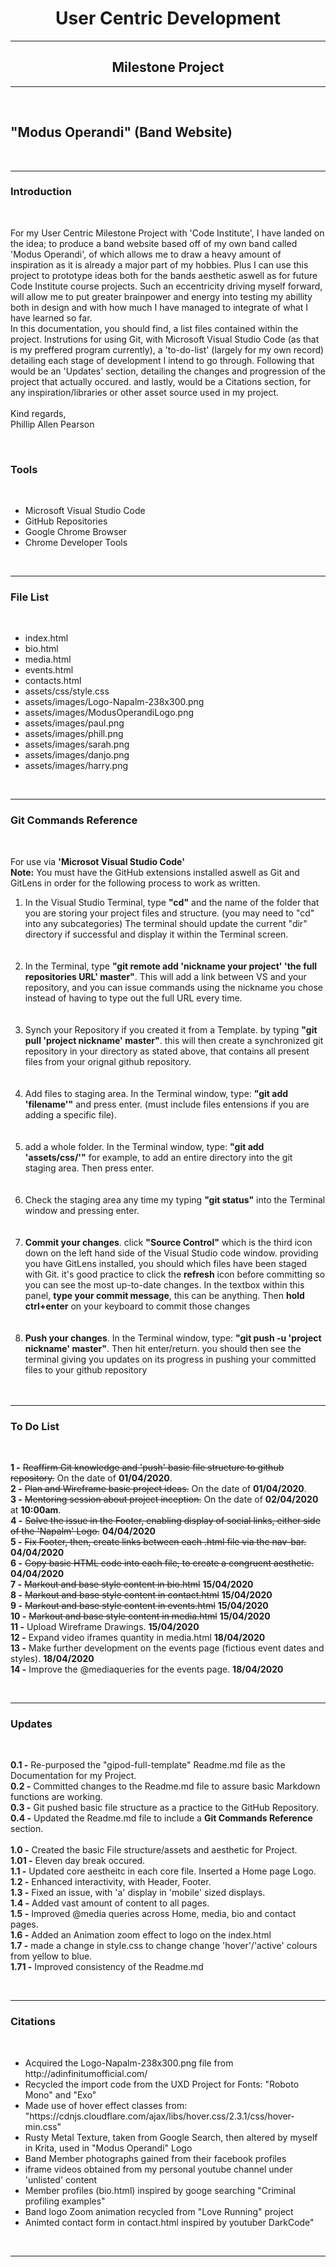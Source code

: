 <h1 align="center">User Centric Development</h1>
<hr>
<h2 align="center">Milestone Project</h2>
<hr></br>

<h2>"Modus Operandi" (Band Website)</h2></br>
<hr>
<h3>Introduction</h3></br>
<p>For my User Centric Milestone Project with 'Code Institute', I have landed on the idea; to produce a band website based off of my own band called 'Modus Operandi', of which allows me to draw a heavy amount of inspiration as it is already a major part of my hobbies. Plus I can use this project to prototype ideas both for the bands aesthetic aswell as for future Code Institute course projects. Such an eccentricity driving myself forward, will allow me to put greater brainpower and energy into testing my abillity both in design and with how much I have managed to integrate of what I have learned so far.</br> In this documentation, you should find, a list files contained within the project. Instrutions for using Git, with Microsoft Visual Studio Code (as that is my preffered program currently), a 'to-do-list' (largely for my own record) detailing each stage of development I intend to go through. Following that would be an 'Updates' section, detailing the changes and progression of the project that actually occured. and lastly, would be a Citations section, for any inspiration/libraries or other asset source used in my project.</br></br>
Kind regards,</br>Phillip Allen Pearson</p>
</br>
<h3>Tools</h3></br>
<p>
  <ul>
    <li>Microsoft Visual Studio Code</li>
    <li>GitHub Repositories</li>
    <li>Google Chrome Browser</li>
    <li>Chrome Developer Tools</li>
  </ul>
</p></br>
<hr>
<h3>File List</h3></br>
<ul align="left">
  <li>index.html</li>
  <li>bio.html</li>
  <li>media.html</li>
  <li>events.html</li>
  <li>contacts.html</li>
  <li>assets/css/style.css</li>
  <li>assets/images/Logo-Napalm-238x300.png</li>
  <li>assets/images/ModusOperandiLogo.png</li>
  <li>assets/images/paul.png</li>
  <li>assets/images/phill.png</li>
  <li>assets/images/sarah.png</li>
  <li>assets/images/danjo.png</li>
  <li>assets/images/harry.png</li>
</ul>
</br>
<hr>
<h3>Git Commands Reference</h3></br>
<p>
For use via <b>'Microsot Visual Studio Code'</b></br>
<b>Note:</b> You must have the GitHub extensions installed aswell as Git and GitLens in order for the following process to work as written.</br>
<ol>
<li>In the Visual Studio Terminal, type <b>"cd"</b> and the name of the folder that you are storing your project files and structure. (you may need to "cd" into any subcategories) The terminal should update the current "dir" directory if successful and display it within the Terminal screen.</li></br></br>
  
<li>In the Terminal, type <b>"git remote add 'nickname your project' 'the full repositories URL' master"</b>. This will add a link between VS and your repository, and you can issue commands using the nickname you chose instead of having to type out the full URL every time.</li></br></br>
  
<li>Synch your Repository if you created it from a Template. by typing <b>"git pull 'project nickname' master"</b>. this will then create a synchronized git repository in your directory as stated above, that contains all present files from your orignal github repository.</li></br></br>
  
<li>Add files to staging area. In the Terminal window, type: <b>"git add 'filename'"</b> and press enter. (must include files entensions if you are adding a specific file).</li></br></br>

<li>add a whole folder. In the Terminal window, type: <b>"git add 'assets/css/'"</b> for example, to add an entire directory into the git staging area. Then press enter.</li></br></br>

<li>Check the staging area any time my typing <b>"git status"</b> into the Terminal window and pressing enter.</li></br></br>

<li><b>Commit your changes</b>. click <b>"Source Control"</b> which is the third icon down on the left hand side of the Visual Studio code window. providing you have GitLens installed, you should which files have been staged with Git. it's good practice to click the <b>refresh</b> icon before committing so you can see the most up-to-date changes. In the textbox within this panel, <b>type your commit message</b>, this can be anything. Then <b>hold ctrl+enter</b> on your keyboard to commit those changes</li></br></br>

<li><b>Push your changes</b>. In the Terminal window, type: <b>"git push -u 'project nickname' master"</b>. Then hit enter/return. you should then see the terminal giving you updates on its progress in pushing your committed files to your github repository</li></br></br>
</ol>
</p>
<hr>
<h3>To Do List</h3></br>
<p>
  <b>1 -</b> <s>Reaffirm Git knowledge and 'push' basic file structure to github repository.</s> On the date of <b>01/04/2020</b>.</br>
  <b>2 -</b> <s>Plan and Wireframe basic project ideas.</s> On the date of <b>01/04/2020</b>.</br>
  <b>3 -</b> <s>Mentoring session about project inception.</s> On the date of <b>02/04/2020</b> at <b>10:00am</b>.</br>
  <b>4 -</b> <s>Solve the issue in the Footer, enabling display of social links, either side of the 'Napalm' Logo.</s> <b>04/04/2020</b></br>
  <b>5 -</b> <s>Fix Footer, then, create links between each .html file via the nav-bar.</s> <b>04/04/2020</b></br>
  <b>6 -</b> <s>Copy basic HTML code into each file, to create a congruent aesthetic.</s> <b>04/04/2020</b></br>
  <b>7 -</b> <s>Markout and base style content in bio.html</s> <b>15/04/2020</b></br>
  <b>8 -</b> <s>Markout and base style content in contact.html</s> <b>15/04/2020</b></br>
  <b>9 -</b> <s>Markout and base style content in events.html</s> <b>15/04/2020</b></br>
  <b>10 -</b> <s>Markout and base style content in media.html</s> <b>15/04/2020</b></br>
  <b>11 -</b> Upload Wireframe Drawings. <b>15/04/2020</b></br>
  <b>12 -</b> Expand video iframes quantity in media.html <b>18/04/2020</b></br>
  <b>13 -</b> Make further development on the events page (fictious event dates and styles). <b>18/04/2020</b></br>
  <b>14 -</b> Improve the @mediaqueries for the events page. <b>18/04/2020</b></br>
</p>
</br>
<hr>
<h3>Updates</h3></br>
<p>
<b>0.1 -</b> Re-purposed the "gipod-full-template" Readme.md file as the Documentation for my Project.</br>
<b>0.2 -</b> Committed changes to the Readme.md file to assure basic Markdown functions are working.</br>
<b>0.3 -</b> Git pushed basic file structure as a practice to the GitHub Repository.</br>
<b>0.4 -</b> Updated the Readme.md file to include a <b>Git Commands Reference</b> section.</br>
</br>
<b>1.0 -</b> Created the basic File structure/assets and aesthetic for Project.</br>
<b>1.01 -</b> Eleven day break occured.</br>
<b>1.1 -</b> Updated core aestheitc in each core file. Inserted a Home page Logo. </br>
<b>1.2 -</b> Enhanced interactivity, with Header, Footer.</br>
<b>1.3 -</b> Fixed an issue, with 'a' display in 'mobile' sized displays.</br>
<b>1.4 -</b> Added vast amount of content to all pages.</br>
<b>1.5 -</b> Improved @media queries across Home, media, bio and contact pages.</br>
<b>1.6 -</b> Added an Animation zoom effect to logo on the index.html</br>
<b>1.7 -</b> made a change in style.css to change change 'hover'/'active' colours from yellow to blue.</br>
<b>1.71 -</b> Improved consistency of the Readme.md</br>
</p>
</br>
<hr>
<h3>Citations</h3></br>
<ul>
  <li>Acquired the Logo-Napalm-238x300.png file from http://adinfinitumofficial.com/</li>
  <li>Recycled the import code from the UXD Project for Fonts: "Roboto Mono" and "Exo"</li>
  <li>Made use of hover effect classes from: "https://cdnjs.cloudflare.com/ajax/libs/hover.css/2.3.1/css/hover-min.css"</li>
  <li>Rusty Metal Texture, taken from Google Search, then altered by myself in Krita, used in "Modus Operandi" Logo</li>
  <li>Band Member photographs gained from their facebook profiles</li>
  <li>iframe videos obtained from my personal youtube channel under 'unlisted' content</li>
  <li>Member profiles (bio.html) inspired by googe searching "Criminal profiling examples"</li>
  <li>Band logo Zoom animation recycled from "Love Running" project</li>
  <li>Animted contact form in contact.html inspired by youtuber DarkCode"</li>
</ul>
</br>
<hr>

